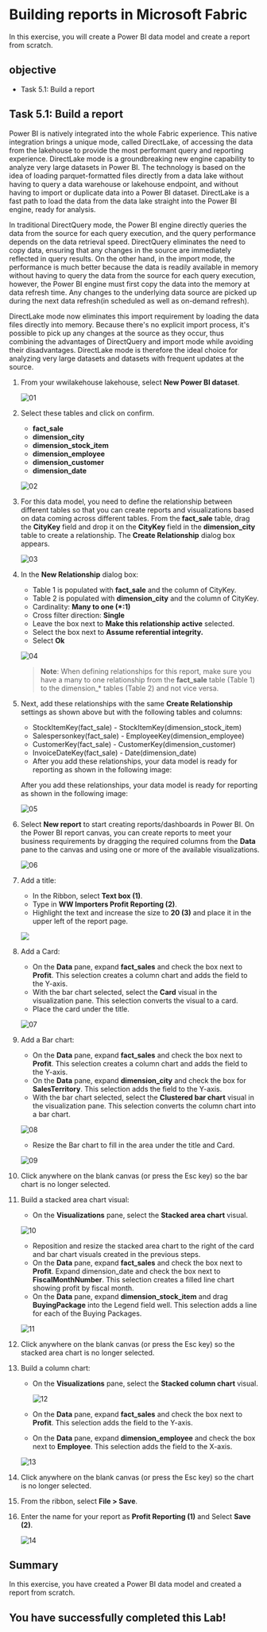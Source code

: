 # Building reports in Microsoft Fabric

In this exercise, you will create a Power BI data model and create a report from scratch.

## objective

- Task 5.1: Build a report

## Task 5.1: Build a report
Power BI is natively integrated into the whole Fabric experience. This native integration brings a unique mode, called DirectLake, of accessing the data from the lakehouse to provide the most performant query and reporting experience. DirectLake mode is a groundbreaking new engine capability to analyze very large datasets in Power BI. The technology is based on the idea of loading parquet-formatted files directly from a data lake without having to query a data warehouse or lakehouse endpoint, and without having to import or duplicate data into a Power BI dataset. DirectLake is a fast path to load the data from the data lake straight into the Power BI engine, ready for analysis.

In traditional DirectQuery mode, the Power BI engine directly queries the data from the source for each query execution, and the query performance depends on the data retrieval speed. DirectQuery eliminates the need to copy data, ensuring that any changes in the source are immediately reflected in query results. On the other hand, in the import mode, the performance is much better because the data is readily available in memory without having to query the data from the source for each query execution, however, the Power BI engine must first copy the data into the memory at data refresh time. Any changes to the underlying data source are picked up during the next data refresh(in scheduled as well as on-demand refresh).

DirectLake mode now eliminates this import requirement by loading the data files directly into memory. Because there's no explicit import process, it's possible to pick up any changes at the source as they occur, thus combining the advantages of DirectQuery and import mode while avoiding their disadvantages. DirectLake mode is therefore the ideal choice for analyzing very large datasets and datasets with frequent updates at the source.

1. From your wwilakehouse lakehouse, select **New Power BI dataset**.

   ![01](../media/12/1a.png)

2. Select these tables and click on confirm.

   - **fact_sale**
   - **dimension_city**
   - **dimension_stock_item**
   - **dimension_employee**
   - **dimension_customer**
   - **dimension_date**

   ![02](../media/Fabric14.png)

3. For this data model, you need to define the relationship between different tables so that you can create reports and visualizations based on data coming across different tables. From the **fact_sale** table, drag the **CityKey** field and drop it on the **CityKey** field in the **dimension_city** table to create a relationship. The **Create Relationship** dialog box appears.

   ![03](../media/12/03.png)

4. In the **New Relationship** dialog box:
   
   - Table 1 is populated with **fact_sale** and the column of CityKey.
   - Table 2 is populated with **dimension_city** and the column of CityKey.
   - Cardinality: **Many to one (*:1)**
   - Cross filter direction: **Single**
   - Leave the box next to **Make this relationship active** selected.
   - Select the box next to **Assume referential integrity.**
   - Select **Ok**
  
   ![04](../media/Fabric15.png)

   > **Note**: When defining relationships for this report, make sure you have a many to one relationship from the **fact_sale** table (Table 1) to the dimension_* tables (Table 2) and not vice versa.

5. Next, add these relationships with the same **Create Relationship** settings as shown above but with the following tables and columns:

   - StockItemKey(fact_sale) - StockItemKey(dimension_stock_item)
   - Salespersonkey(fact_sale) - EmployeeKey(dimension_employee)
   - CustomerKey(fact_sale) - CustomerKey(dimension_customer)
   - InvoiceDateKey(fact_sale) - Date(dimension_date)
   - After you add these relationships, your data model is ready for reporting as shown in the following image:

   After you add these relationships, your data model is ready for reporting as shown in the following image:

   ![05](../media/12/05.png)


6. Select **New report** to start creating reports/dashboards in Power BI. On the Power BI report canvas, you can create reports to meet your business requirements by dragging the required columns from the **Data** pane to the canvas and using one or more of the available visualizations.

   ![06](../media/12/06.png)

7. Add a title:

   - In the Ribbon, select **Text box (1)**.
   - Type in **WW Importers Profit Reporting (2)**.
   - Highlight the text and increase the size to **20 (3)** and place it in the upper left of the report page.

   ![](../media/12/06a.png)

8. Add a Card:

   - On the **Data** pane, expand **fact_sales** and check the box next to **Profit**. This selection creates a column chart and adds the field to the Y-axis.
   - With the bar chart selected, select the **Card** visual in the visualization pane. This selection converts the visual to a card.
   - Place the card under the title.

   ![07](../media/12/07.png)

9. Add a Bar chart:

   - On the **Data** pane, expand **fact_sales** and check the box next to **Profit**. This selection creates a column chart and adds the field to the Y-axis.
   - On the **Data** pane, expand **dimension_city** and check the box for **SalesTerritory**. This selection adds the field to the Y-axis.
   - With the bar chart selected, select the **Clustered bar chart** visual in the visualization pane. This selection converts the column chart into a bar chart.

   ![08](../media/12/08.png)

   - Resize the Bar chart to fill in the area under the title and Card.

   ![09](../media/12/09.png)

10. Click anywhere on the blank canvas (or press the Esc key) so the bar chart is no longer selected.

11. Build a stacked area chart visual:

    -  On the **Visualizations** pane, select the **Stacked area chart** visual.

    ![10](../media/12/10.png)

    - Reposition and resize the stacked area chart to the right of the card and bar chart visuals created in the previous steps.
    - On the **Data** pane, expand **fact_sales** and check the box next to **Profit**. Expand dimension_date and check the box next to **FiscalMonthNumber**. This selection creates a filled line chart showing profit by fiscal month.
    - On the **Data** pane, expand **dimension_stock_item** and drag **BuyingPackage** into the Legend field well. This selection adds a line for each of the Buying Packages.

    ![11](../media/12/11.png)

12. Click anywhere on the blank canvas (or press the Esc key) so the stacked area chart is no longer selected.

13. Build a column chart:
    - On the **Visualizations** pane, select the **Stacked column chart** visual.

      ![12](../media/12/12.png)

    - On the **Data** pane, expand **fact_sales** and check the box next to **Profit**. This selection adds the field to the Y-axis.
    - On the **Data** pane, expand **dimension_employee** and check the box next to **Employee**. This selection adds the field to the X-axis.

    ![13](../media/12/13.png)
 
14. Click anywhere on the blank canvas (or press the Esc key) so the chart is no longer selected.

15. From the ribbon, select **File > Save**.

16. Enter the name for your report as **Profit Reporting (1)** and Select **Save (2)**.

    ![14](../media/12/save-report-fabric.png)

## Summary

In this exercise, you have created a Power BI data model and created a report from scratch.

## You have successfully completed this Lab!


